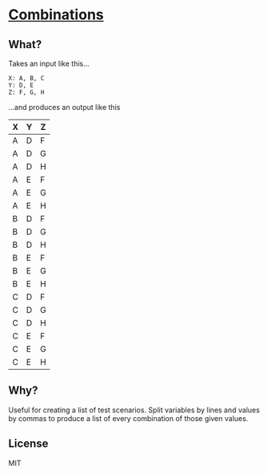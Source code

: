 [Combinations][site-url]
========================

## What?

Takes an input like this...

```
X: A, B, C
Y: D, E
Z: F, G, H
```

...and produces an output like this

| X | Y | Z |
|---|---|---|
| A | D | F |
| A | D | G |
| A | D | H |
| A | E | F |
| A | E | G |
| A | E | H |
| B | D | F |
| B | D | G |
| B | D | H |
| B | E | F |
| B | E | G |
| B | E | H |
| C | D | F |
| C | D | G |
| C | D | H |
| C | E | F |
| C | E | G |
| C | E | H |

## Why?

Useful for creating a list of test scenarios. Split variables by lines and values by commas to produce a list of every combination of those given values.

## License

MIT

[site-url]: https://skeoh.com/combinations/
